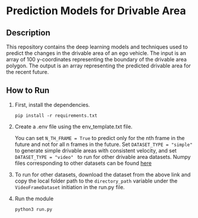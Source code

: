 # Prediction Models for Drivable Area

## Description

This repository contains the deep learning models and techniques used to predict the changes in the drivable area of an ego vehicle. The input is an array of 100 y-coordinates representing the boundary of the drivable area polygon. The output is an array representing the predicted drivable area for the recent future. 

## How to Run

1. First, install the dependencies.
   ```
   pip install -r requirements.txt
   ```

2. Create a .env file using the env_template.txt file.

   You can set ``` N_TH_FRAME = True ``` to predict only for the nth frame in the future and not for all n frames in the future.
   Set ```DATASET_TYPE = "simple" ``` to generate simple drivable areas with consistent velocity, and set  ```DATASET_TYPE = "video" ``` to run for other drivable area datasets.
   Numpy files corresponding to other datasets can be found [here](https://drive.google.com/drive/u/1/folders/19Mszdhn1ZFpFtO027f2wmFwCrStYSoq5)

3. To run for other datasets, download the dataset from the above link and copy the local folder path to the ```directory_path``` variable under the ```VideoFrameDataset``` initiation in the run.py file.
   
4. Run the module
   ```
   python3 run.py
   ```

